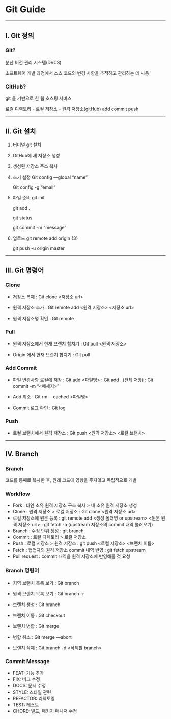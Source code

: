 # Git Guide
___

## I. Git 정의

### Git?
분산 버전 관리 시스템(DVCS)

소프트웨어 개발 과정에서 소스 코드의 변경 사항을 추적하고 관리하는 데 사용

### GitHub?
git 을 기반으로 한 웹 호스팅 서비스


로컬 디렉토리 - 로컬 저장소 - 원격 저장소(gitHub)
		add commit	push

___

## II. Git 설치
1. 터미널 git 설치
2. GitHub에 새 저장소 생성
3. 생성된 저장소 주소 복사
4. 초기 설정
	Git config —global <username> “name”
    
	Git config -g <useremail> “email”
5. 파일 준비
	git init

	git add .

	git status

	git commit -m “message”
6. 업로드
	git remote add origin {3}

	git push -u origin master

___

## III. Git 명령어
### Clone
* 저장소 복제
	: Git clone <저장소 url>

* 원격 저장소 추가
	: Git remote add <원격 저장소> <저장소 url>

* 원격 저장소명 확인
	: Git remote


### Pull
* 원격 저장소에서 현재 브랜치 합치기
	: Git pull <원격 저장소>

* Origin 에서 현재 브랜치 합치기
	: Git pull


### Add Commit
* 파일 변경사항 로컬에 저장
	: Git add <파일명>
	: Git add . (전체 저장)
	: Git commit -m “<메세지>” 

* Add 취소
	: Git rm —cached <파일명>

* Commit 로그 확인
	: Git log


### Push
* 로컬 브랜치에서 원격 저장소
	: Git push <원격 저장소> <로컬 브랜치>

___


## IV. Branch
### Branch
코드를 통째로 복사한 후, 원래 코드에 영향을 주지않고 독립적으로 개발

### Workflow
* Fork
	: 타인 소유 원격 저장소 구조 복사 > 내 소유 원격 저장소 생성
* Clone
	: 원격 저장소 > 로컬 저장소
	: Git clone <원격 저장소 url>
* 로컬 저장소에 원본 등록
	: git remote add <생성 폴더명 or upstream> <원본 원격 저장소 url>
	: git fetch -a (upstream 저장소의 commit 내역 불러오기)
* Branch
	: 수정 단위 생성
	: git branch <branch name>
* Commit
	: 로컬 디렉토리 > 로컬 저장소
* Push
	: 로컬 저장소 > 원격 저장소
	: git push <로컬 저장소> <브랜치 이름>
* Fetch
	: 협업자의 원격 저장소 commit 내역 반영
	: git fetch upstream
* Pull request
	: commit 내역을 원격 저장소에 반영해줄 것 요청


### Branch 명령어
* 지역 브랜치 목록 보기
	: Git branch

* 원격 브랜치 목록 보기
	: Git branch -r

* 브랜치 생성
	: Git branch <branch name>

* 브랜치 이동
	: Git checkout <branch name>

* 브랜치 병합
	: Git merge <branch name>

* 병합 취소
	: Git merge —abort

* 브랜치 삭제
	: Git branch -d <삭제할 branch>


### Commit Message
* FEAT: 기능 추가
* FIX: 버그 수정
* DOCS: 문서 수정
* STYLE: 스타일 관련
* REFACTOR: 리펙토링
* TEST: 테스트
* CHORE: 빌드, 패키지 매니저 수정